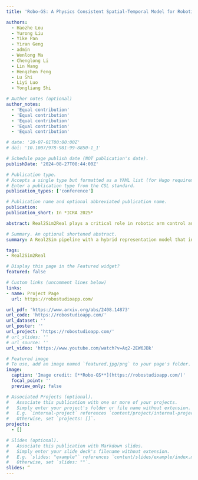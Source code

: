 ```yaml
---
title: 'Robo-GS: A Physics Consistent Spatial-Temporal Model for Robotic Arm with Hybrid Representation'

authors:
  - Haozhe Lou
  - Yurong Liu
  - Yike Pan
  - Yiran Geng
  - admin
  - Wenlong Ma
  - Chenglong Li
  - Lin Wang
  - Hengzhen Feng
  - Lu Shi
  - Liyi Luo
  - Yongliang Shi

# Author notes (optional)
author_notes:
  - 'Equal contribution'
  - 'Equal contribution'
  - 'Equal contribution'
  - 'Equal contribution'
  - 'Equal contribution'

# date: '20-07-01T00:00:00Z'
# doi: '10.1007/978-981-99-8850-1_1'

# Schedule page publish date (NOT publication's date).
publishDate: '2024-08-27T08:44:00Z'

# Publication type.
# Accepts a single type but formatted as a YAML list (for Hugo requirements).
# Enter a publication type from the CSL standard.
publication_types: ['conference']

# Publication name and optional abbreviated publication name.
publication: 
publication_short: In *ICRA 2025*

abstract: Real2Sim2Real plays a critical role in robotic arm control and reinforcement learning, yet bridging this gap remains a significant challenge due to the complex physical properties of robots and the objects they manipulate. Existing methods lack a comprehensive solution to accurately reconstruct real-world objects with spatial representations and their associated physics attributes. We propose a Real2Sim pipeline with a hybrid representation model that integrates mesh geometry, 3D Gaussian kernels, and physics attributes to enhance the digital asset representation of robotic arms. This hybrid representation is implemented through a Gaussian-Mesh-Pixel binding technique, which establishes an isomorphic mapping between mesh vertices and Gaussian models. This enables a fully differentiable rendering pipeline that can be optimized through numerical solvers, achieves high-fidelity rendering via Gaussian Splatting, and facilitates physically plausible simulation of the robotic arm's interaction with its environment using mesh-based methods. The code,full presentation and datasets will be made publicly available at our website. 

# Summary. An optional shortened abstract.
summary: A Real2Sim pipeline with a hybrid representation model that integrates mesh geometry, 3D Gaussian kernels, and physics attributes to enhance the digital asset representation of robotic arms is proposed.

tags:
- Real2Sim2Real

# Display this page in the Featured widget?
featured: false

# Custom links (uncomment lines below)
links:
- name: Project Page
  url: https://robostudioapp.com/

url_pdf: 'https://www.arxiv.org/abs/2408.14873'
url_code: 'https://robostudioapp.com/'
url_dataset: ''
url_poster: ''
url_project: 'https://robostudioapp.com/'
# url_slides: ''
# url_source: ''
url_video: 'https://www.youtube.com/watch?v=Aq2-2EW6JBk'

# Featured image
# To use, add an image named `featured.jpg/png` to your page's folder.
image:
  caption: 'Image credit: [**Robo-GS**](https://robostudioapp.com/)'
  focal_point: ''
  preview_only: false

# Associated Projects (optional).
#   Associate this publication with one or more of your projects.
#   Simply enter your project's folder or file name without extension.
#   E.g. `internal-project` references `content/project/internal-project/index.md`.
#   Otherwise, set `projects: []`.
projects:
  - []

# Slides (optional).
#   Associate this publication with Markdown slides.
#   Simply enter your slide deck's filename without extension.
#   E.g. `slides: "example"` references `content/slides/example/index.md`.
#   Otherwise, set `slides: ""`.
slides: “
---
```

